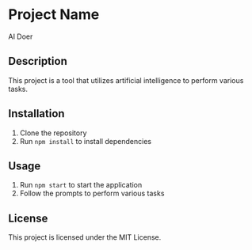 # Project Name

AI Doer

## Description

This project is a tool that utilizes artificial intelligence to perform various tasks.

## Installation

1. Clone the repository
2. Run `npm install` to install dependencies

## Usage

1. Run `npm start` to start the application
2. Follow the prompts to perform various tasks

## License

This project is licensed under the MIT License.
